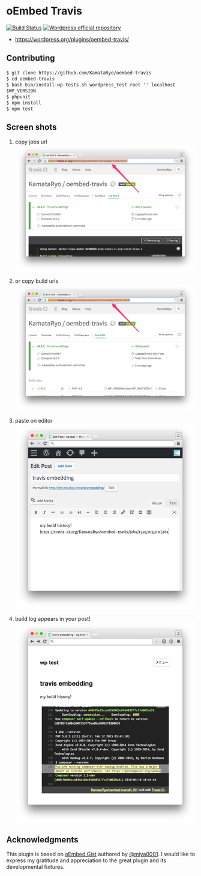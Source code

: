 # oEmbed Travis

[![Build Status](https://travis-ci.org/KamataRyo/oembed-travis.svg)](https://travis-ci.org/KamataRyo/oembed-travis)
[![Wordpress official repository](https://img.shields.io/wordpress/v/oembed-travis.svg)](https://wordpress.org/plugins/oembed-travis/)

* https://wordpress.org/plugins/oembed-travis/

## Contributing

```
$ git clone https://github.com/KamataRyo/oembed-travis
$ cd oembed-travis
$ bash bin/install-wp-tests.sh wordpress_test root '' localhost $WP_VERSION
$ phpunit
$ npm install
$ npm test
```

## Screen shots

1. copy jobs url
![copy job url](assets/screenshot-1.png)

1. or copy build urls
![copy build url](assets/screenshot-2.png)

1. paste on editor
![paste on editor](assets/screenshot-3.png)

1. build log appears in your post!
![build log appearance on post](assets/screenshot-4.png)

## Acknowledgments

This plugin is based on [oEmbed Gist](https://wordpress.org/plugins/oembed-gist/) authored by [@miya0001](https://github.com/miya0001). I would like to express my gratitude and appreciation to the great plugin and its developmental fixtures.
